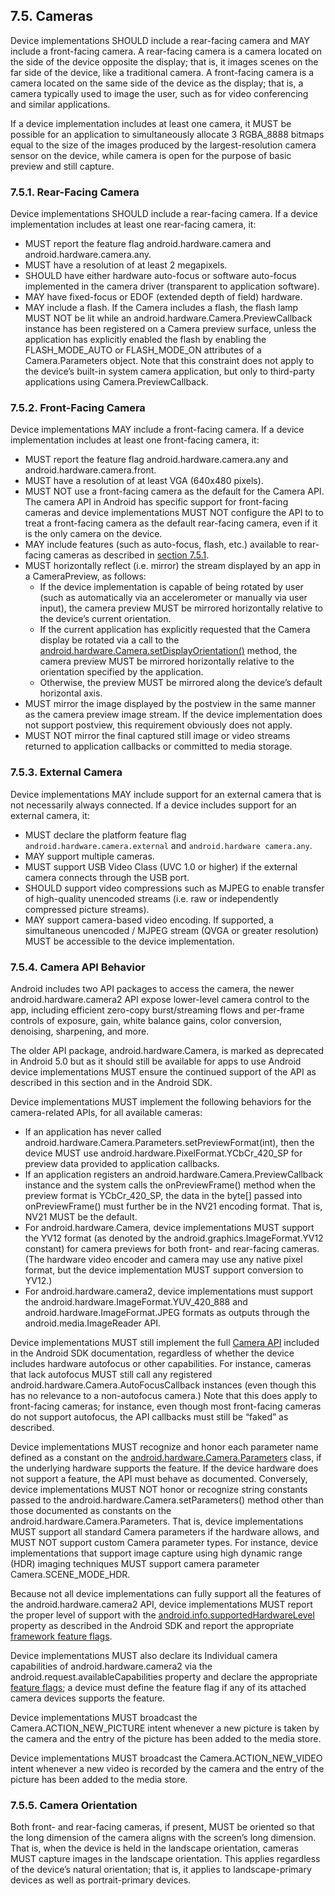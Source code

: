 ## 7.5\. Cameras

Device implementations SHOULD include a rear-facing camera and MAY include a
front-facing camera. A rear-facing camera is a camera located on the side of
the device opposite the display; that is, it images scenes on the far side of
the device, like a traditional camera. A front-facing camera is a camera
located on the same side of the device as the display; that is, a camera
typically used to image the user, such as for video conferencing and similar
applications.

If a device implementation includes at least one camera, it MUST be possible for
an application to simultaneously allocate 3 RGBA_8888 bitmaps equal to the size
of the images produced by the largest-resolution camera sensor on the device,
while camera is open for the purpose of basic preview and still capture.

### 7.5.1\. Rear-Facing Camera

Device implementations SHOULD include a rear-facing camera. If a device
implementation includes at least one rear-facing camera, it:

*   MUST report the feature flag android.hardware.camera and
android.hardware.camera.any.
*   MUST have a resolution of at least 2 megapixels.
*   SHOULD have either hardware auto-focus or software auto-focus implemented
in the camera driver (transparent to application software).
*   MAY have fixed-focus or EDOF (extended depth of field) hardware.
*   MAY include a flash. If the Camera includes a flash, the flash lamp MUST
NOT be lit while an android.hardware.Camera.PreviewCallback instance has been
registered on a Camera preview surface, unless the application has explicitly
enabled the flash by enabling the FLASH_MODE_AUTO or FLASH_MODE_ON attributes
of a Camera.Parameters object. Note that this constraint does not apply to the
device’s built-in system camera application, but only to third-party
applications using Camera.PreviewCallback.

### 7.5.2\. Front-Facing Camera

Device implementations MAY include a front-facing camera. If a device
implementation includes at least one front-facing camera, it:

*   MUST report the feature flag android.hardware.camera.any and
android.hardware.camera.front.
*   MUST have a resolution of at least VGA (640x480 pixels).
*   MUST NOT use a front-facing camera as the default for the Camera API. The
camera API in Android has specific support for front-facing cameras and device
implementations MUST NOT configure the API to to treat a front-facing camera as
the default rear-facing camera, even if it is the only camera on the device.
*   MAY include features (such as auto-focus, flash, etc.) available to
rear-facing cameras as described in [section 7.5.1](#7_5_1_rear-facing_camera).
*   MUST horizontally reflect (i.e. mirror) the stream displayed by an app in a
CameraPreview, as follows:
    *   If the device implementation is capable of being rotated by user (such
as automatically via an accelerometer or manually via user input), the camera
preview MUST be mirrored horizontally relative to the device’s current
orientation.
    *   If the current application has explicitly requested that the Camera
display be rotated via a call to the
[android.hardware.Camera.setDisplayOrientation()](http://developer.android.com/reference/android/hardware/Camera.html#setDisplayOrientation(int))
method, the camera preview MUST be mirrored horizontally relative to the
orientation specified by the application.
    *   Otherwise, the preview MUST be mirrored along the device’s default
horizontal axis.
*   MUST mirror the image displayed by the postview in the same manner as the
camera preview image stream. If the device implementation does not support
postview, this requirement obviously does not apply.
*   MUST NOT mirror the final captured still image or video streams returned to
application callbacks or committed to media storage.

### 7.5.3\. External Camera

Device implementations MAY include support for an external camera that is not
necessarily always connected. If a device includes support for an external camera,
it:


*   MUST declare the platform feature flag `android.hardware.camera.external` and
    `android.hardware camera.any`.
*   MAY support multiple cameras.
*   MUST support USB Video Class (UVC 1.0 or higher) if the external camera
    connects through the USB port.
*   SHOULD support video compressions such as MJPEG to enable transfer of
    high-quality unencoded streams (i.e. raw or independently compressed picture
    streams).
*   MAY support camera-based video encoding. If supported, a simultaneous
    unencoded / MJPEG stream (QVGA or greater resolution) MUST be accessible to
    the device implementation.

### 7.5.4\. Camera API Behavior

Android includes two API packages to access the camera, the newer
android.hardware.camera2 API expose lower-level camera control to the app,
including efficient zero-copy burst/streaming flows and per-frame controls of
exposure, gain, white balance gains, color conversion, denoising, sharpening,
and more.

The older API package, android.hardware.Camera, is marked as deprecated in
Android 5.0 but as it should still be available for apps to use Android device
implementations MUST ensure the continued support of the API as described in
this section and in the Android SDK.

Device implementations MUST implement the following behaviors for the
camera-related APIs, for all available cameras:

*   If an application has never called
android.hardware.Camera.Parameters.setPreviewFormat(int), then the device MUST
use android.hardware.PixelFormat.YCbCr_420_SP for preview data provided to
application callbacks.
*   If an application registers an android.hardware.Camera.PreviewCallback
instance and the system calls the onPreviewFrame() method when the preview
format is YCbCr_420_SP, the data in the byte[] passed into onPreviewFrame()
must further be in the NV21 encoding format. That is, NV21 MUST be the default.
*   For android.hardware.Camera, device implementations MUST support the YV12
format (as denoted by the android.graphics.ImageFormat.YV12 constant) for
camera previews for both front- and rear-facing cameras. (The hardware video
encoder and camera may use any native pixel format, but the device
implementation MUST support conversion to YV12.)
*   For android.hardware.camera2, device implementations must support the
android.hardware.ImageFormat.YUV_420_888 and android.hardware.ImageFormat.JPEG
formats as outputs through the android.media.ImageReader API.

Device implementations MUST still implement the full [Camera
API](http://developer.android.com/reference/android/hardware/Camera.html)
included in the Android SDK documentation, regardless of whether the device
includes hardware autofocus or other capabilities. For instance, cameras that
lack autofocus MUST still call any registered
android.hardware.Camera.AutoFocusCallback instances (even though this has no
relevance to a non-autofocus camera.) Note that this does apply to front-facing
cameras; for instance, even though most front-facing cameras do not support
autofocus, the API callbacks must still be “faked” as described.

Device implementations MUST recognize and honor each parameter name defined as
a constant on the
[android.hardware.Camera.Parameters](http://developer.android.com/reference/android/hardware/Camera.Parameters.html)
class, if the underlying hardware supports the feature. If the device hardware
does not support a feature, the API must behave as documented. Conversely,
device implementations MUST NOT honor or recognize string constants passed to
the android.hardware.Camera.setParameters() method other than those documented
as constants on the android.hardware.Camera.Parameters. That is, device
implementations MUST support all standard Camera parameters if the hardware
allows, and MUST NOT support custom Camera parameter types. For instance,
device implementations that support image capture using high dynamic range
(HDR) imaging techniques MUST support camera parameter Camera.SCENE_MODE_HDR.

Because not all device implementations can fully support all the features of
the android.hardware.camera2 API, device implementations MUST report the proper
level of support with the
[android.info.supportedHardwareLevel](https://developer.android.com/reference/android/hardware/camera2/CameraCharacteristics.html#INFO_SUPPORTED_HARDWARE_LEVEL)
property as described in the Android SDK and report the appropriate [framework
feature flags](http://source.android.com/devices/camera/versioning.html).

Device implementations MUST also declare its Individual camera capabilities of
android.hardware.camera2 via the android.request.availableCapabilities property
and declare the appropriate [feature
flags](http://source.android.com/devices/camera/versioning.html); a device must
define the feature flag if any of its attached camera devices supports the
feature.

Device implementations MUST broadcast the Camera.ACTION_NEW_PICTURE intent
whenever a new picture is taken by the camera and the entry of the picture has
been added to the media store.

Device implementations MUST broadcast the Camera.ACTION_NEW_VIDEO intent
whenever a new video is recorded by the camera and the entry of the picture has
been added to the media store.

### 7.5.5\. Camera Orientation

Both front- and rear-facing cameras, if present, MUST be oriented so that the
long dimension of the camera aligns with the screen’s long dimension. That is,
when the device is held in the landscape orientation, cameras MUST capture
images in the landscape orientation. This applies regardless of the device’s
natural orientation; that is, it applies to landscape-primary devices as well
as portrait-primary devices.

